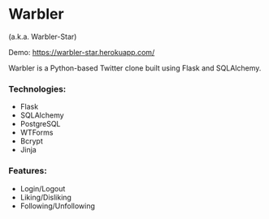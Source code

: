 # Warbler
(a.k.a. Warbler-Star)

Demo: https://warbler-star.herokuapp.com/

Warbler is a Python-based Twitter clone built using Flask and SQLAlchemy.

### Technologies:
- Flask
- SQLAlchemy
- PostgreSQL
- WTForms
- Bcrypt
- Jinja

### Features:
- Login/Logout
- Liking/Disliking
- Following/Unfollowing
